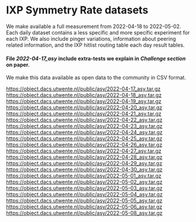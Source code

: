 # IXP Symmetry Rate datasets

We make available a full measurement from 2022-04-18 to 2022-05-02. 
Each daily dataset contains a less specific and more specific experiment for each IXP. 
We also include pinger variations, information about peering related information, 
and the IXP hitlist routing table each day result tables. 

#### File *2022-04-17_asy* include extra-tests we explain in *Challenge section* on paper.



We make this data available as open data to the community in CSV format. 

https://object.dacs.utwente.nl/public/asy/2022-04-17_asy.tar.gz
https://object.dacs.utwente.nl/public/asy/2022-04-18_asy.tar.gz
https://object.dacs.utwente.nl/public/asy/2022-04-19_asy.tar.gz
https://object.dacs.utwente.nl/public/asy/2022-04-20_asy.tar.gz
https://object.dacs.utwente.nl/public/asy/2022-04-21_asy.tar.gz
https://object.dacs.utwente.nl/public/asy/2022-04-22_asy.tar.gz
https://object.dacs.utwente.nl/public/asy/2022-04-23_asy.tar.gz
https://object.dacs.utwente.nl/public/asy/2022-04-24_asy.tar.gz
https://object.dacs.utwente.nl/public/asy/2022-04-25_asy.tar.gz
https://object.dacs.utwente.nl/public/asy/2022-04-26_asy.tar.gz
https://object.dacs.utwente.nl/public/asy/2022-04-27_asy.tar.gz
https://object.dacs.utwente.nl/public/asy/2022-04-28_asy.tar.gz
https://object.dacs.utwente.nl/public/asy/2022-04-29_asy.tar.gz
https://object.dacs.utwente.nl/public/asy/2022-04-30_asy.tar.gz
https://object.dacs.utwente.nl/public/asy/2022-05-01_asy.tar.gz
https://object.dacs.utwente.nl/public/asy/2022-05-02_asy.tar.gz
https://object.dacs.utwente.nl/public/asy/2022-05-03_asy.tar.gz
https://object.dacs.utwente.nl/public/asy/2022-05-04_asy.tar.gz
https://object.dacs.utwente.nl/public/asy/2022-05-05_asy.tar.gz
https://object.dacs.utwente.nl/public/asy/2022-05-06_asy.tar.gz
https://object.dacs.utwente.nl/public/asy/2022-05-08_asy.tar.gz
